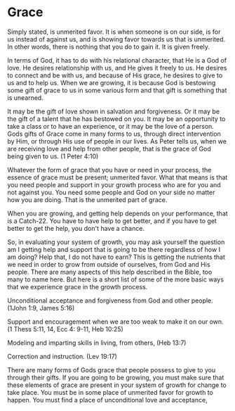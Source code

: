 # Grace
Simply stated, is unmerited favor. It is when someone is on our side, is for us instead of against us, and is showing favor towards us that is unmerited. In other words, there is nothing that you do to gain it. It is given freely.

In terms of God, it has to do with his relational character, that He is a God of love. He desires relationship with us, and He gives it freely to us. He desires to connect and be with us, and because of His grace, he desires to give to us and to help us. When we are growing, it is because God is bestowing some gift of grace to us in some various form and that gift is something that is unearned.

It may be the gift of love shown in salvation and forgiveness. Or it may be the gift of a talent that he has bestowed on you. It may be an opportunity to take a class or to have an experience, or it may be the love of a person. Gods gifts of Grace come in many forms to us, through direct intervention by Him, or through His use of people in our lives. As Peter tells us, when we are receiving love and help from other people, that is the grace of God being given to us. (1 Peter 4:10)

Whatever the form of grace that you have or need in your process, the essence of grace must be present; unmerited favor. What that means is that you need people and support in your growth process who are for you and not against you. You need some people and God on your side no matter how you are doing. That is the unmerited part of grace.

When you are growing, and getting help depends on your performance, that is a Catch-22. You have to have help to get better, and if you have to get better to get the help, you don't have a chance.

So, in evaluating your system of growth, you may ask yourself the question am I getting help and support that is going to be there regardless of how I am doing? Help that, I do not have to earn? This is getting the nutrients that we need in order to grow from outside of ourselves, from God and His people. There are many aspects of this help described in the Bible, too many to name here. But here is a short list of some of the more basic ways that we experience grace in the growth process.

Unconditional acceptance and forgiveness from God and other people. (1John 1:9, James 5:16)

Support and encouragement when we are too weak to make it on our own. (1 Thess 5:11, 14, Ecc 4: 9-11, Heb 10:25)

Modeling and imparting skills in living, from others, (Heb 13:7)

Correction and instruction. (Lev 19:17)

There are many forms of Gods grace that people possess to give to you through their gifts. If you are going to be growing, you must make sure that these elements of grace are present in your system of growth for change to take place. You must be in some place of unmerited favor for growth to happen. You must find a place of unconditional love and acceptance, 
